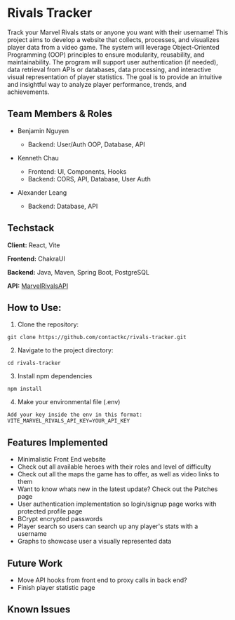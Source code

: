 # Rivals Tracker
Track your Marvel Rivals stats or anyone you want with their username! This project aims to develop a website that collects, processes, and visualizes player data from a video game. The system will leverage Object-Oriented Programming (OOP) principles to ensure modularity, reusability, and maintainability. The program will support user authentication (if needed), data retrieval from APIs or databases, data processing, and interactive visual representation of player statistics. The goal is to provide an intuitive and insightful way to analyze player performance, trends, and achievements.

## Team Members & Roles

- Benjamin Nguyen
  - Backend: User/Auth OOP, Database, API

- Kenneth Chau
  - Frontend: UI, Components, Hooks
  - Backend: CORS, API, Database, User Auth
  
- Alexander Leang
  - Backend: Database, API

## Techstack

**Client:** React, Vite

**Frontend:** ChakraUI

**Backend:** Java, Maven, Spring Boot, PostgreSQL

**API:** [MarvelRivalsAPI](https://marvelrivalsapi.com/)

## How to Use:

1. Clone the repository:
```
git clone https://github.com/contactkc/rivals-tracker.git
```
2. Navigate to the project directory:
```
cd rivals-tracker
```
3. Install npm dependencies
```
npm install
```
4. Make your environmental file (.env)
```
Add your key inside the env in this format:
VITE_MARVEL_RIVALS_API_KEY=YOUR_API_KEY
```

## Features Implemented
- Minimalistic Front End website
- Check out all available heroes with their roles and level of difficulty
- Check out all the maps the game has to offer, as well as video links to them
- Want to know whats new in the latest update? Check out the Patches page
- User authentication implementation so login/signup page works with protected profile page
- BCrypt encrypted passwords
- Player search so users can search up any player's stats with a username
- Graphs to showcase user a visually represented data

## Future Work
- Move API hooks from front end to proxy calls in back end?
- Finish player statistic page

## Known Issues
